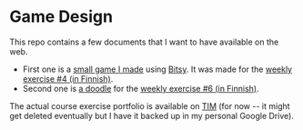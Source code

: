 # Game Design

This repo contains a few documents that I want to have available on the web.
* First one is a [small game I made](https://anttiharju.github.io/tiea219-jyu/escapes.html) using [Bitsy](https://github.com/le-doux/bitsy). It was made for the [weekly exercise #4 (in Finnish)](https://tim.jyu.fi/view/kurssit/tie/TIEA219-Pelisuunnittelu/portfoliot-2020/harju-antti/viikkotehtava-4).
* Second one is [a doodle](https://anttiharju.github.io/tiea219-jyu/konsepti.svg) for the [weekly exercise #6 (in Finnish)](https://tim.jyu.fi/view/kurssit/tie/TIEA219-Pelisuunnittelu/portfoliot-2020/harju-antti/viikkotehtava-6).

The actual course exercise portfolio is available on [TIM](https://tim.jyu.fi/view/kurssit/tie/TIEA219-Pelisuunnittelu/portfoliot-2020/harju-antti) (for now -- it might get deleted eventually but I have it backed up in my personal Google Drive).
